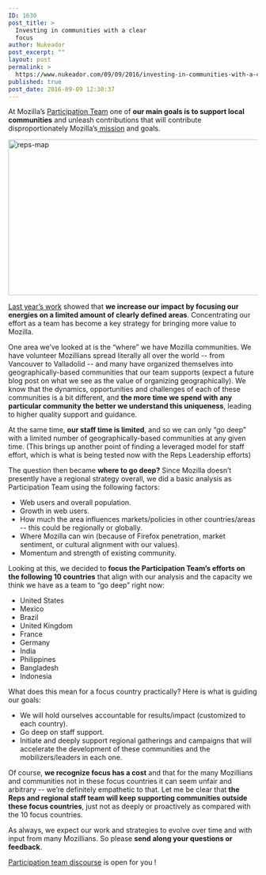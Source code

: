```yaml
---
ID: 1630
post_title: >
  Investing in communities with a clear
  focus
author: Nukeador
post_excerpt: ""
layout: post
permalink: >
  https://www.nukeador.com/09/09/2016/investing-in-communities-with-a-clear-focus/
published: true
post_date: 2016-09-09 12:30:37
---
```

At Mozilla’s <a href="https://wiki.mozilla.org/Participation">Participation Team</a> one of <strong>our main goals is to support local communities</strong> and unleash contributions that will contribute disproportionately Mozilla’s<a href="https://www.mozilla.org/mission/"> mission</a> and goals.

<img class="aligncenter size-full wp-image-1632" src="https://www.nukeador.com/wp-content/uploads/2016/08/reps-map.jpg" alt="reps-map" width="1004" height="315" />

<a href="https://www.nukeador.com/28/08/2015/bringing-better-support-to-regional-communities/">Last year’s work</a> showed that <strong>we increase our impact by focusing our energies on a limited amount of clearly defined areas</strong>. Concentrating our effort as a team has become a key strategy for bringing more value to Mozilla.

One area we’ve looked at is the “where” we have Mozilla communities. We have volunteer Mozillians spread literally all over the world -- from Vancouver to Valladolid -- and many have organized themselves into geographically-based communities that our team supports (expect a future blog post on what we see as the value of organizing geographically). We know that the dynamics, opportunities and challenges of each of these communities is a bit different, and <strong>the more time we spend with any particular community the better we understand this uniqueness</strong>, leading to higher quality support and guidance.

At the same time, <strong>our staff time is limited</strong>, and so we can only “go deep” with a limited number of geographically-based communities at any given time. (This brings up another point of finding a leveraged model for staff effort, which is what is being tested now with the Reps Leadership efforts)

The question then became <strong>where to go deep?</strong> Since Mozilla doesn’t presently have a regional strategy overall, we did a basic analysis as Participation Team using the following factors:
<ul>
 	<li>Web users and overall population.</li>
 	<li>Growth in web users.</li>
 	<li>How much the area influences markets/policies in other countries/areas -- this could be regionally or globally.</li>
 	<li>Where Mozilla can win (because of Firefox penetration, market sentiment, or cultural alignment with our values).</li>
 	<li>Momentum and strength of existing community.</li>
</ul>
Looking at this, we decided to <strong>focus the Participation Team’s efforts on the following 10 countries</strong> that align with our analysis and the capacity we think we have as a team to “go deep” right now:
<ul>
 	<li>United States</li>
 	<li>Mexico</li>
 	<li>Brazil</li>
 	<li>United Kingdom</li>
 	<li>France</li>
 	<li>Germany</li>
 	<li>India</li>
 	<li>Philippines</li>
 	<li>Bangladesh</li>
 	<li>Indonesia</li>
</ul>
What does this mean for a focus country practically? Here is what is guiding our goals:
<ul>
 	<li>We will hold ourselves accountable for results/impact (customized to each country).</li>
 	<li>Go deep on staff support.</li>
 	<li>Initiate and deeply support regional gatherings and campaigns that will accelerate the development of these communities and the mobilizers/leaders in each one.</li>
</ul>
Of course, <strong>we recognize focus has a cost</strong> and that for the many Mozillians and communities not in these focus countries it can seem unfair and arbitrary -- we’re definitely empathetic to that. Let me be clear that <strong>the Reps and regional staff team will keep supporting communities outside these focus countries</strong>, just not as deeply or proactively as compared with the 10 focus countries.

As always, we expect our work and strategies to evolve over time and with input from many Mozillians. So please <strong>send along your questions or feedback</strong>.

<a href="https://discourse.mozilla-community.org/c/participation">Participation team discourse</a> is open for you !

&nbsp;